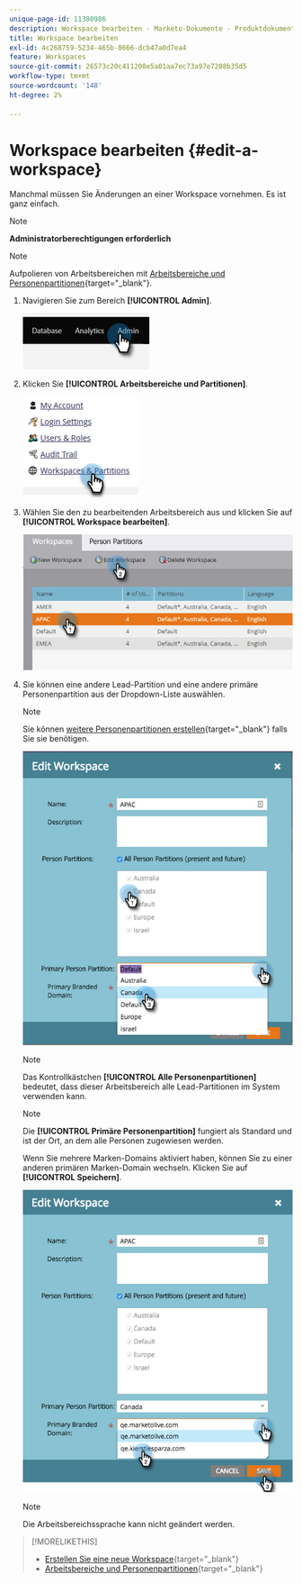 ```yaml
---
unique-page-id: 11380986
description: Workspace bearbeiten - Marketo-Dokumente - Produktdokumentation
title: Workspace bearbeiten
exl-id: 4c268759-5234-465b-8666-dcb47a0d7ea4
feature: Workspaces
source-git-commit: 26573c20c411208e5a01aa7ec73a97e7208b35d5
workflow-type: tm+mt
source-wordcount: '148'
ht-degree: 2%

---
```


# Workspace bearbeiten {#edit-a-workspace}

Manchmal müssen Sie Änderungen an einer Workspace vornehmen. Es ist ganz einfach.

>[!NOTE]
>
>**Administratorberechtigungen erforderlich**

>[!NOTE]
>
>Aufpolieren von Arbeitsbereichen mit [Arbeitsbereiche und Personenpartitionen](/help/marketo/product-docs/administration/workspaces-and-person-partitions/understanding-workspaces-and-person-partitions.md){target="_blank"}.

1. Navigieren Sie zum Bereich **[!UICONTROL Admin]**.

   ![](assets/edit-a-workspace-1.png)

1. Klicken Sie **[!UICONTROL Arbeitsbereiche und Partitionen]**.

   ![](assets/edit-a-workspace-2.png)

1. Wählen Sie den zu bearbeitenden Arbeitsbereich aus und klicken Sie auf **[!UICONTROL Workspace bearbeiten]**.

   ![](assets/edit-a-workspace-3.png)

1. Sie können eine andere Lead-Partition und eine andere primäre Personenpartition aus der Dropdown-Liste auswählen.

   >[!NOTE]
   >
   >Sie können [weitere Personenpartitionen erstellen](/help/marketo/product-docs/administration/workspaces-and-person-partitions/create-a-person-partition.md){target="_blank"} falls Sie sie benötigen.

   ![](assets/edit-a-workspace-4.png)

   >[!NOTE]
   >
   >Das Kontrollkästchen **[!UICONTROL Alle Personenpartitionen]** bedeutet, dass dieser Arbeitsbereich alle Lead-Partitionen im System verwenden kann.

   >[!NOTE]
   >
   >Die **[!UICONTROL Primäre Personenpartition]** fungiert als Standard und ist der Ort, an dem alle Personen zugewiesen werden.

   Wenn Sie mehrere Marken-Domains aktiviert haben, können Sie zu einer anderen primären Marken-Domain wechseln. Klicken Sie auf **[!UICONTROL Speichern]**.

   ![](assets/edit-a-workspace-5.png)

   >[!NOTE]
   >
   >Die Arbeitsbereichssprache kann nicht geändert werden.

>[!MORELIKETHIS]
>
>* [Erstellen Sie eine neue Workspace](/help/marketo/product-docs/administration/workspaces-and-person-partitions/create-a-new-workspace.md){target="_blank"}
>* [Arbeitsbereiche und Personenpartitionen](/help/marketo/product-docs/administration/workspaces-and-person-partitions/understanding-workspaces-and-person-partitions.md){target="_blank"}
